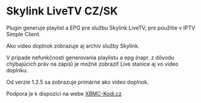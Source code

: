 # Skylink LiveTV CZ/SK

Plugin generuje playlist a EPG pre službu Skylink LiveTV, pre použitie v IPTV Simple Client.

Ako video doplnok zobrazuje aj archív služby Skylink.

V prípade nefunkčnosti generovania playlistu a epg (napr. z dôvodu chýbajúcich práv na zápis) je možné zobraziť Live stanice aj vo video doplnku.

Od verzie 1.2.5 sa zobrazuje primárne ako video doplnok.

Podpora je k dispozíci na webe [XBMC-Kodi.cz](https://www.xbmc-kodi.cz/prispevek-skylink-livetv-addon)